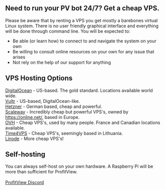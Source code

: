 ## Need to run your PV bot 24/7? Get a cheap VPS.

Please be aware that by renting a VPS you get mostly a barebones virtual Linux system. There is no user friendly graphical interface and everything will be done through command line. You will be expected to:

* Be able (or learn how) to connect to and navigate the system on your own
* Be willing to consult online resources on your own for any issue that arises
* Not rely on the help of our support for anything

## VPS Hosting Options
[DigitalOcean](https://m.do.co/c/509078733c3f) - US-based. The gold standard. Locations available world wide.<br>
[Vultr](https://www.vultr.com/?ref=7449790) - US-based, DigitalOcean-like.<br>
[Hetzner](https://www.hetzner.com/cloud) - German based, cheap and powerful.<br>
[Scaleway](https://www.scaleway.com/) - Incredibly cheap but powerful VPS's, owned by https://online.net/, based in Europe.<br>
[OVH](https://www.ovh.co.uk/) - Cheap VPS's, used by many people. France and Canadian locations available.<br>
[Time4VPS](https://www.time4vps.eu/) - Cheap VPS's, seemingly based in Lithuania.<br>
[Linode](https://www.linode.com/) - More cheap VPS's!<br>

## Self-hosting
You can always self-host on your own hardware. A Raspberry Pi will be more than sufficient for ProfitView.
<br><br>
[ProfitView Discord](http://discord.gg/J2RKn3C)
